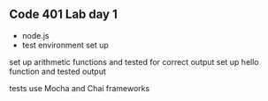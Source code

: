 ## Code 401 Lab day 1
  * node.js
  * test environment set up

  set up arithmetic functions and tested for correct output
  set up hello <name> function and tested output

  tests use Mocha and Chai frameworks
